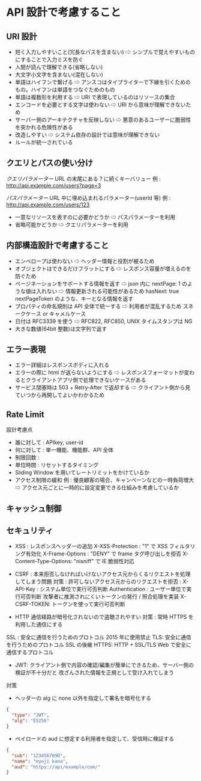 # API 設計で考慮すること

## URI 設計

- 短く入力しやすいこと(冗長なパスを含まない)
  ⇨ シンプルで覚えやすいものにすることで入力ミスを防ぐ
- 人間が読んで理解できる(省略しない)
- 大文字小文字を含まない(混在しない)
- 単語はハイフンで繋げる
  ⇨ アンスコはタイプライターで下線を引くためのもの。ハイフンは単語をつなぐためのもの
- 単語は複数形を利用する
  ⇨ URI で表現しているのはリソースの集合
- エンコードを必要とする文字は使わない
  ⇨ URI から意味が理解できないため
- サーバー側のアーキテクチャを反映しない
  ⇨ 悪意のあるユーザーに脆弱性を突かれる危険性がある
- 改造しやすい
  ⇨ システム依存の設計では意味が理解できない
- ルールが統一されている

## クエリとパスの使い分け

_クエリパラメーター_
URL の末尾にある ? に続くキーバリュー
例 : http://api.example.com/users?page=3

_パスパラメーター_
URL 中に埋め込まれるパラメーター(userId 等)
例 : http://api.example.com/users/123

- 一意なリソースを表すのに必要かどうか
  ⇨ パスパラメーターを利用
- 省略可能かどうか
  ⇨ クエリパラメーターを利用

## 内部構造設計で考慮すること

- エンベロープは使わない
  ⇨ ヘッダー情報と役割が被るため
- オブジェクトはできるだけフラットにする
  ⇨ レスポンス容量が増えるのを防ぐため
- ページネーションをサポートする情報を返す
  ⇨ json 内に nextPage: 1 のような値は入れない
  ⇨ 情報更新される可能性があるため
  hasNext: true nextPageToken のような、キーとなる情報を返す
- プロパティの命名規則は API 全体で統一する
  ⇨ 利用者が混乱するため
  スネークケース or キャメルケース
- 日付は RFC3339 を使う
  ⇨ RFC822, RFC850, UNIX タイムスタンプは NG
- 大きな数値(64bit 整数)は文字列で返す

## エラー表現

- エラー詳細はレスポンスボディに入れる
- エラーの際に html が返らないようにする
  ⇨ レスポンスフォーマットが変わるとクライアントアプリ側で処理できないケースがある
- サービス閉塞時は 503 + Retry-After で返却する
  ⇨ クライアント側から見ていつから再開してよいかわかるため

## Rate Limit

設計考慮点

- 誰に対して : APIkey, user-id
- 何に対して : 単一機能、機能群、API 全体
- 制限回数 :
- 単位時間 : リセットするタイミング
- Sliding Window を用いてレートリミットをかけているか
- アクセス制限の緩和
  例 : 優良顧客の場合、キャンペーンなどの一時負荷増大
  ⇨ アクセス元ごとに一時的に設定変更できる仕組みを考慮しているか

## キャッシュ制御

## セキュリティ

- XSS : レスポンスヘッダーの追加
  X-XSS-Protection : "1" で XSS フィルタリング有効化
  X-Frame-Options : "DENY" で frame タグ呼び出しを拒否
  X-Content-Type-Options: "nisniff" で IE 脆弱性対応

- CSRF : 本来拒否しなければいけないアクセス元からくるリクエストを処理してしまう問題
  対策 : 許可しないアクセス元からのリクエストを拒否 :
  X-API-Key : システム単位で実行可否判断
  Authentication : ユーザー単位で実行可否判断
  攻撃者に推測されにくいトークンの発行 / 照合処理を実装
  X-CSRF-TOKEN: トークンを使って実行可否判断

- HTTP 通信経路が暗号化されないので盗聴されやすい
  対策 : 常時 HTTPS を利用した通信にする

SSL : 安全に通信を行うためのプロトコル 2015 年に使用禁止
TLS: 安全に通信を行うためのプロトコル SSL の後継
HTTPS: HTTP + SSL/TLS Web で安全に通信するプロトコル

- JWT: クライアント側で内容の確認/編集が簡単にできるため、サーバー側の検証が不十分だと
  改ざんされた情報を正規として受け入れてしまう

対策

- ヘッダーの alg に none 以外を指定して署名を暗号化する

```json
{
  "type": "JWT",
  "alg": "ES256"
}
```

- ペイロードの aud に想定する利用者を指定して、受信時に検証する

```json
{
  "sub": "1234567890",
  "name": "myoji kana",
  "aud": "https://api/example/com/"
}
```
